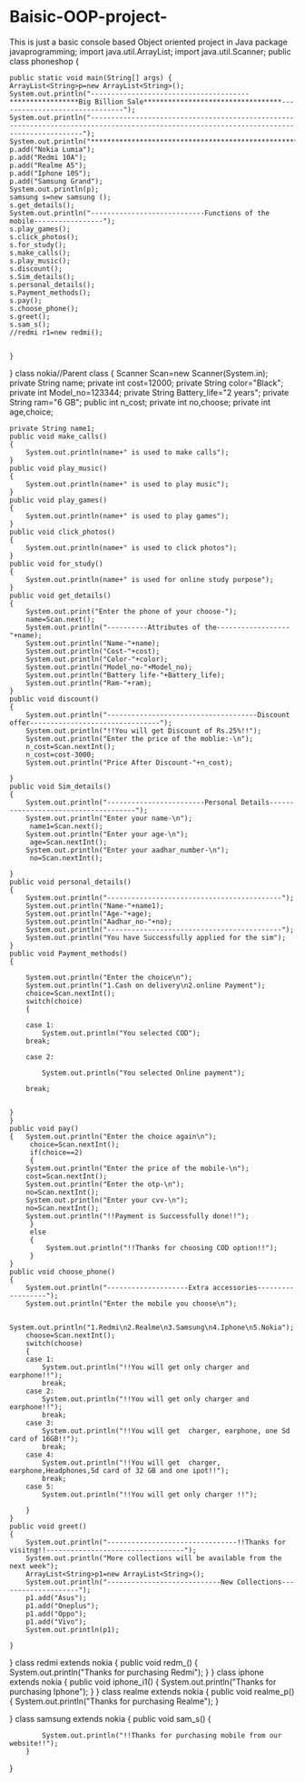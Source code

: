 # Baisic-OOP-project-
This is just a basic console based  Object oriented project in Java
package javaprogramming;
import java.util.ArrayList;
import java.util.Scanner;
public class phoneshop {

	public static void main(String[] args) {
	ArrayList<String>p=new ArrayList<String>();
	System.out.println("---------------------------------------*****************Big Billion Sale**********************************-------------------------------");
	System.out.println("------------------------------------------------------------------------------------------------------------------------------------------");
	System.out.println("*********************************************************Collections(Phones)***************************************************************");
	p.add("Nokia Lumia");
	p.add("Redmi 10A");
	p.add("Realme A5");
	p.add("Iphone 10S");
	p.add("Samsung Grand");
	System.out.println(p);
	samsung s=new samsung ();
	s.get_details();
	System.out.println("----------------------------Functions of the mobile-----------------");
	s.play_games();
	s.click_photos();
	s.for_study();
	s.make_calls();
	s.play_music();
	s.discount();
	s.Sim_details();
	s.personal_details();
    s.Payment_methods();
    s.pay();
    s.choose_phone();
	s.greet();
	s.sam_s();
	//redmi r1=new redmi();
	

	}

}
 class nokia//Parent class 
{
	Scanner Scan=new Scanner(System.in);
	private String name;
	private int cost=12000;
	private String color="Black";
	private int Model_no=123344;
	private String Battery_life="2 years";
	private String ram="6 GB";
	public int n_cost;
	private int no,choose;
	private int age,choice;
	
	private String name1;
	public void make_calls()
	{
		System.out.println(name+" is used to make calls");
	}
	public void play_music()
	{
		System.out.println(name+" is used to play music");
	}
	public void play_games()
	{
		System.out.println(name+" is used to play games");
	}
	public void click_photos()
	{
		System.out.println(name+" is used to click photos");
	}
	public void for_study()
	{
		System.out.println(name+" is used for online study purpose");
	}
	public void get_details()
	{
		System.out.print("Enter the phone of your choose-");
		name=Scan.next();
		System.out.println("----------Attributes of the------------------ "+name);
		System.out.println("Name-"+name);
		System.out.println("Cost-"+cost);
		System.out.println("Color-"+color);
		System.out.println("Model_no-"+Model_no);
		System.out.println("Battery life-"+Battery_life);
		System.out.println("Ram-"+ram);
	}
	public void discount()
	{
		System.out.println("-------------------------------------Discount offer--------------------------------");
		System.out.println("!!You will get Discount of Rs.25%!!");
		System.out.println("Enter the price of the moblie:-\n");
		n_cost=Scan.nextInt();
		n_cost=cost-3000;
		System.out.println("Price After Discount-"+n_cost);
		
	}
	public void Sim_details()
	{
		System.out.println("------------------------Personal Details-------------------------------------");
		System.out.println("Enter your name-\n");
	     name1=Scan.next();
		System.out.println("Enter your age-\n");
		 age=Scan.nextInt();
		System.out.println("Enter your aadhar_number-\n");
		 no=Scan.nextInt();
		
	}
	public void personal_details()
	{
		System.out.println("-------------------------------------------");
		System.out.println("Name-"+name1);
		System.out.println("Age-"+age);
		System.out.println("Aadhar_no-"+no);
		System.out.println("-------------------------------------------");
		System.out.println("You have Successfully applied for the sim");
	}
	public void Payment_methods()
	{
		
		System.out.println("Enter the choice\n");
		System.out.println("1.Cash on delivery\n2.online Payment");
		choice=Scan.nextInt();
		switch(choice)
		{
		
		case 1:
			System.out.println("You selected COD");
		break;
		
		case 2:
		
			System.out.println("You selected Online payment");
		
		break;
			
			
	}
	}
	public void pay()
	{   System.out.println("Enter the choice again\n");
	     choice=Scan.nextInt();
	     if(choice==2)
	     {
		System.out.println("Enter the price of the mobile-\n");
		cost=Scan.nextInt();
		System.out.println("Enter the otp-\n");
		no=Scan.nextInt();
		System.out.println("Enter your cvv-\n");
		no=Scan.nextInt();
		System.out.println("!!Payment is Successfully done!!");
	     }
	     else 
	     {
	    	 System.out.println("!!Thanks for choosing COD option!!");
	     }
	}
	public void choose_phone()
	{
		System.out.println("--------------------Extra accessories------------------");
		System.out.println("Enter the mobile you choose\n");
		
		System.out.println("1.Redmi\n2.Realme\n3.Samsung\n4.Iphone\n5.Nokia");
		choose=Scan.nextInt();
		switch(choose)
		{
		case 1:
			System.out.println("!!You will get only charger and earphone!!");
			break;
		case 2:
			System.out.println("!!You will get only charger and earphone!!");
			break;
		case 3:
			System.out.println("!!You will get  charger, earphone, one Sd card of 16GB!!");
			break;
		case 4:
			System.out.println("!!You will get  charger, earphone,Headphones,Sd card of 32 GB and one ipot!!");
			break;
		case 5:
			System.out.println("!!You will get only charger !!");	
			
		}
	}
	public void greet()
	{
		System.out.println("--------------------------------!!Thanks for visitng!!----------------------------------");
		System.out.println("More collections will be available from the next week");
		ArrayList<String>p1=new ArrayList<String>();
		System.out.println("----------------------------New Collections--------------------");
		p1.add("Asus");
		p1.add("Oneplus");
		p1.add("Oppo");
		p1.add("Vivo");
		System.out.println(p1);
		
	}
	

}
 class redmi extends nokia
{
	public void redm_()
	{
		System.out.println("Thanks for purchasing Redmi");
	}
}
 class iphone extends nokia 
{
	 public void iphone_i1()
		{
			System.out.println("Thanks for purchasing Iphone");
		}
}
class realme extends nokia
{
	public void realme_p()
	{
		System.out.println("Thanks for purchasing Realme");
	}
	
}
class samsung extends nokia 
{
	public void sam_s()
	{
		
		
			System.out.println("!!Thanks for purchasing mobile from our website!!");
		}


}

	
